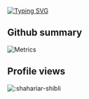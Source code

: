 [![Typing SVG](https://readme-typing-svg.demolab.com?font=Indie+Flower&size=35&duration=3000&&pause=500&color=D40404&center=true&multiline=true&random=false&width=800&height=180&lines=Hi;I'm+G+M+Shahariar+Shibli;Looking+for+PhD+position;Natural+Language+Processing+%7C+Computer+Vision)](https://git.io/typing-svg)

## Github summary
![Metrics](https://metrics.lecoq.io/shahariar-shibli?template=classic&languages=1&habits=1&people=1&lines=1&isocalendar=1&base=header%2C%20activity%2C%20community%2C%20repositories%2C%20metadata&base.indepth=false&base.hireable=false&base.skip=false&isocalendar=false&isocalendar.duration=full-year&languages=false&languages.limit=8&languages.threshold=0%25&languages.other=true&languages.colors=github&languages.sections=most-used&languages.indepth=false&languages.analysis.timeout=15&languages.analysis.timeout.repositories=7.5&languages.categories=markup%2C%20programming&languages.recent.categories=markup%2C%20programming&languages.recent.load=300&languages.recent.days=14&lines=false&lines.sections=base&lines.repositories.limit=4&lines.history.limit=1&lines.delay=0&habits=false&habits.from=200&habits.days=14&habits.facts=true&habits.charts=false&habits.charts.type=classic&habits.trim=false&habits.languages.limit=8&habits.languages.threshold=0%25&people=false&people.limit=24&people.identicons=false&people.identicons.hide=false&people.size=28&people.types=followers%2C%20following&people.shuffle=false&config.timezone=Asia%2FDhaka&config.display=large)

## Profile views
![:shahariar-shibli](https://count.getloli.com/get/@:shahariar-shibli?theme=asoul)
